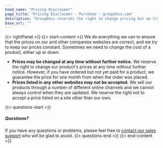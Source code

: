 ```yaml
---
head_name: "Pricing Disclaimer"
page_title: "Pricing Disclaimer - Purchase - groupdocs.com"
description: "GroupDocs reserves the right to change pricing but we try to keep all our channels up-to-date."
base_url: ""
---
```

{{< rightPanel >}}
{{< start-content >}}
We do everything we can to ensure that the prices on our and other companies websites are correct, and we try to keep our prices constant. Sometimes we need to change the cost of a product, either up or down.

* **Prices may be changed at any time without further notice.** We reserve the right to change our product's prices at any time without further notice. However, if you have ordered but not yet paid for a product, we guarantee the price for one month from when the order was placed.
* **Prices listed in any other websites may not be accepted.** We sell our products through a number of different online channels and we cannot always control when they are updated. We reserve the right not to accept a price listed on a site other than our own.  

{{< questions-start >}}
##### **Questions?**
If you have any questions or problems, please feel free to [contact our sales support](https://about.groupdocs.com/contact/) who will be glad to assist.
{{< questions-end >}}
{{< end-content >}}